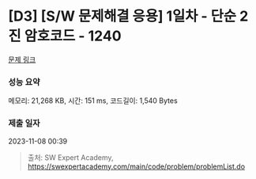 # [D3] [S/W 문제해결 응용] 1일차 - 단순 2진 암호코드 - 1240 

[문제 링크](https://swexpertacademy.com/main/code/problem/problemDetail.do?contestProbId=AV15FZuqAL4CFAYD) 

### 성능 요약

메모리: 21,268 KB, 시간: 151 ms, 코드길이: 1,540 Bytes

### 제출 일자

2023-11-08 00:39



> 출처: SW Expert Academy, https://swexpertacademy.com/main/code/problem/problemList.do